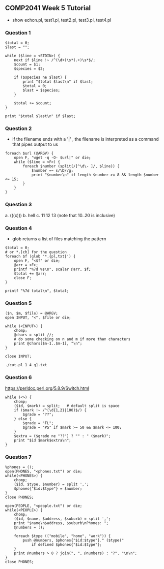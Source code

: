 ## COMP2041 Week 5 Tutorial

- show echon.pl, test1.pl, test2.pl, test3.pl, test4.pl

### Question 1

```
$total = 0;
$last = "";

while ($line = <STDIN>) {
    next if $line !~ /^(\d+)\s*(.+)\s*$/;
    $count = $1;
    $species = $2;

    if ($species ne $last) {
        print "$total $last\n" if $last;
        $total = 0;
        $last = $species;
    }

    $total += $count;
}

print "$total $last\n" if $last;

```

### Question 2

- if the filename ends with a '|' , the filename is interpreted as a command that pipes output to us

```
foreach $url (@ARGV) {
    open F, "wget -q -O- $url|" or die;
    while ($line = <F>) {
        foreach $number (split(/[^\d\- ]/, $line)) {
            $number =~ s/\D//g;
            print "$number\n" if length $number >= 8 && length $number <= 15;
        }
    }
}
```

### Question 3

a. (((x)))
b. hell
c. 11 12 13 (note that 10..20 is inclusive)

### Question 4

- glob returns a list of files matching the pattern

```
$total = 0;
# or *.[ch] for the question
foreach $f (glob '*.{pl,txt}') {
	open F, "<$f" or die;
	@arr = <F>;
	printf "%7d %s\n", scalar @arr, $f;
    $total += @arr;
    close F;
}

printf "%7d total\n", $total;
```

### Question 5

```
($n, $m, $file) = @ARGV;
open INPUT, "<", $file or die;

while (<INPUT>) {
    chomp;
    @chars = split //;
    # do some checking on n and m if more than characters
    print @chars[$n-1..$m-1], "\n";
}

close INPUT;
```

`./cut.pl 1 4 q1.txt`

### Question 6

https://perldoc.perl.org/5.8.9/Switch.html

```
while (<>) {
    chomp;
    ($id, $mark) = split;   # default split is space
    if ($mark !~ /^(\d{1,2}|100)$/) {
        $grade = "??";
    } else {
        $grade = "FL";
        $grade = "PS" if $mark >= 50 && $mark <= 100;
    }
    $extra = ($grade ne "??") ? "" : " ($mark)";
    print "$id $mark$extra\n";
}
```

### Question 7

```
%phones = ();
open(PHONES, "<phones.txt") or die;
while(<PHONES>) {
    chomp;
    ($id, $type, $number) = split ',';
    $phones{"$id:$type"} = $number;
}
close PHONES;

open(PEOPLE, "<people.txt") or die;
while(<PEOPLE>) {
    chomp;
    ($id, $name, $address, $suburb) = split ',';
    print "$name\n$address, $suburb\nPhones: ";
    @numbers = ();

    foreach $type (("mobile", "home", "work")) {
        push @numbers, $phones{"$id:$type"}." ($type)"
            if defined $phones{"$id:$type"};
    }
    print @numbers > 0 ? join(", ", @numbers) : "?", "\n\n";
}
close PHONES;
```
